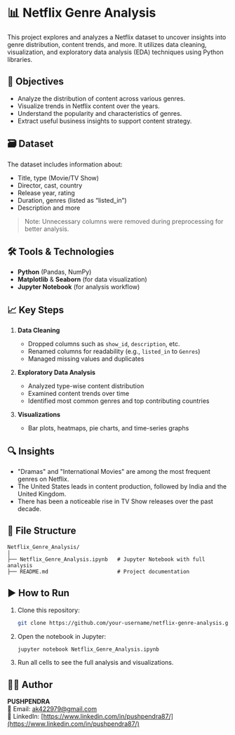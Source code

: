 
# 📊 Netflix Genre Analysis

This project explores and analyzes a Netflix dataset to uncover insights into genre distribution, content trends, and more. It utilizes data cleaning, visualization, and exploratory data analysis (EDA) techniques using Python libraries.

## 🧠 Objectives

- Analyze the distribution of content across various genres.
- Visualize trends in Netflix content over the years.
- Understand the popularity and characteristics of genres.
- Extract useful business insights to support content strategy.

## 🗃️ Dataset

The dataset includes information about:

- Title, type (Movie/TV Show)
- Director, cast, country
- Release year, rating
- Duration, genres (listed as “listed_in”)
- Description and more

> Note: Unnecessary columns were removed during preprocessing for better analysis.

## 🛠️ Tools & Technologies

- **Python** (Pandas, NumPy)
- **Matplotlib** & **Seaborn** (for data visualization)
- **Jupyter Notebook** (for analysis workflow)

## 📈 Key Steps

1. **Data Cleaning**
   - Dropped columns such as `show_id`, `description`, etc.
   - Renamed columns for readability (e.g., `listed_in` to `Genres`)
   - Managed missing values and duplicates

2. **Exploratory Data Analysis**
   - Analyzed type-wise content distribution
   - Examined content trends over time
   - Identified most common genres and top contributing countries

3. **Visualizations**
   - Bar plots, heatmaps, pie charts, and time-series graphs

## 🔍 Insights

- "Dramas" and "International Movies" are among the most frequent genres on Netflix.
- The United States leads in content production, followed by India and the United Kingdom.
- There has been a noticeable rise in TV Show releases over the past decade.

## 📁 File Structure

```
Netflix_Genre_Analysis/
│
├── Netflix_Genre_Analysis.ipynb   # Jupyter Notebook with full analysis
├── README.md                      # Project documentation
```

## ▶️ How to Run

1. Clone this repository:
   ```bash
   git clone https://github.com/your-username/netflix-genre-analysis.git
   ```
2. Open the notebook in Jupyter:
   ```bash
   jupyter notebook Netflix_Genre_Analysis.ipynb
   ```
3. Run all cells to see the full analysis and visualizations.

## 🙋‍♂️ Author

**PUSHPENDRA**  
📧 Email: ak422979@gmail.com  
🔗 LinkedIn: [https://www.linkedin.com/in/pushpendra87/](https://www.linkedin.com/in/pushpendra87/)
